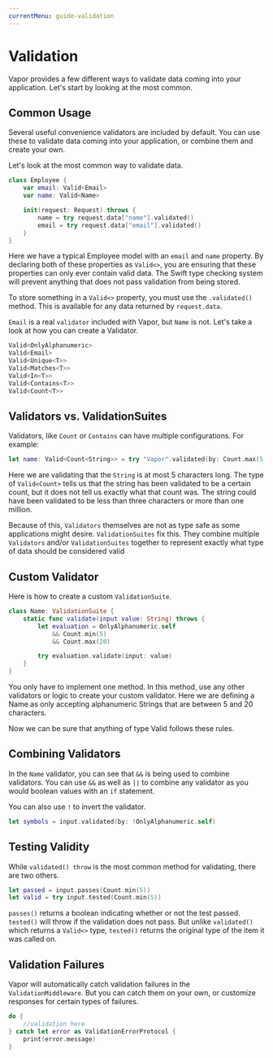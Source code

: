 ```yaml
---
currentMenu: guide-validation
---
```


# Validation

Vapor provides a few different ways to validate data coming into your application. Let's start by looking at the most common.

## Common Usage

Several useful convenience validators are included by default. You can use these to validate data coming into your application, or combine them and create your own.

Let's look at the most common way to validate data.

```swift
class Employee {
    var email: Valid<Email>
    var name: Valid<Name>

    init(request: Request) throws {
        name = try request.data["name"].validated()
        email = try request.data["email"].validated()
    }
}
```

Here we have a typical Employee model with an `email` and `name` property. By declaring both of these properties as `Valid<>`, you are ensuring that these properties can only ever contain valid data. The Swift type checking system will prevent anything that does not pass validation from being stored.

To store something in a `Valid<>` property, you must use the `.validated()` method. This is available for any data returned by `request.data`.

`Email` is a real `validator` included with Vapor, but `Name` is not. Let's take a look at how you can create a Validator.

```swift
Valid<OnlyAlphanumeric>
Valid<Email>
Valid<Unique<T>>
Valid<Matches<T>>
Valid<In<T>>
Valid<Contains<T>>
Valid<Count<T>>
```

## Validators vs. ValidationSuites

Validators, like `Count` or `Contains` can have multiple configurations. For example:

```swift
let name: Valid<Count<String>> = try "Vapor".validated(by: Count.max(5))
```

Here we are validating that the `String` is at most 5 characters long. The type of `Valid<Count>` tells us that the string has been validated to be a certain count, but it does not tell us exactly what that count was. The string could have been validated to be less than three characters or more than one million.

Because of this, `Validators` themselves are not as type safe as some applications might desire. `ValidationSuites` fix this. They combine multiple `Validators` and/or `ValidationSuites` together to represent exactly what type of data should be considered valid

## Custom Validator

Here is how to create a custom `ValidationSuite`.

```swift
class Name: ValidationSuite {
    static func validate(input value: String) throws {
        let evaluation = OnlyAlphanumeric.self
            && Count.min(5)
            && Count.max(20)

        try evaluation.validate(input: value)
    }
}
```

You only have to implement one method. In this method, use any other validators or logic to create your custom validator. Here we are defining a Name as only accepting alphanumeric Strings that are between 5 and 20 characters.

Now we can be sure that anything of type Valid<Name> follows these rules.

## Combining Validators

In the `Name` validator, you can see that `&&` is being used to combine validators. You can use `&&` as well as `||` to combine any validator as you would boolean values with an `if` statement.

You can also use `!` to invert the validator.

```swift
let symbols = input.validated(by: !OnlyAlphanumeric.self)
```

## Testing Validity

While `validated() throw` is the most common method for validating, there are two others.

```swift
let passed = input.passes(Count.min(5))
let valid = try input.tested(Count.min(5))
```

`passes()` returns a boolean indicating whether or not the test passed. `tested()` will throw if the validation does not pass. But unlike `validated()` which returns a `Valid<>` type, `tested()` returns the original type of the item it was called on.

## Validation Failures

Vapor will automatically catch validation failures in the `ValidationMiddleware`. But you can catch them on your own, or customize responses for certain types of failures.

```swift
do {
    //validation here
} catch let error as ValidationErrorProtocol {
    print(error.message)
}
```
